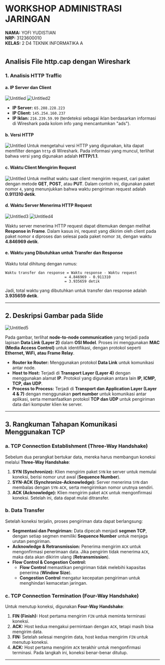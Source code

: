 # **WORKSHOP ADMINISTRASI JARINGAN**

**NAMA:** YOFI YUDISTIAN  
**NRP:** 3123600010  
**KELAS:** 2 D4 TEKNIK INFORMATIKA A  

#

## **Analisis File http.cap dengan Wireshark**

### **1. Analisis HTTP Traffic**

#### **a. IP Server dan Client**
![Untitled](https://github.com/user-attachments/assets/3237d54a-80a5-4e7f-a26e-d4dabe896a65)
![Untitled2](https://github.com/user-attachments/assets/46fc04f5-e460-4874-8341-be64eadc8abf)


- **IP Server:** `65.208.228.223`
- **IP Client:** `145.254.160.237`
- **IP Iklan:** `216.239.59.99` (terdeteksi sebagai iklan berdasarkan informasi di Wireshark pada kolom info yang mencantumkan "ads").

#### **b. Versi HTTP**
![Untitled](https://github.com/user-attachments/assets/3237d54a-80a5-4e7f-a26e-d4dabe896a65)
Untuk mengetahui versi HTTP yang digunakan, kita dapat memfilter dengan `http` di Wireshark. Pada informasi yang muncul, terlihat bahwa versi yang digunakan adalah **HTTP/1.1**.

#### **c. Waktu Client Mengirim Request**
![Untitled](https://github.com/user-attachments/assets/3237d54a-80a5-4e7f-a26e-d4dabe896a65)
Untuk melihat waktu saat client mengirim request, cari paket dengan metode **GET**, **POST**, atau **PUT**. Dalam contoh ini, digunakan paket nomor `4`, yang menunjukkan bahwa waktu pengiriman request adalah **0.911310 detik**.

#### **d. Waktu Server Menerima HTTP Request**
![Untitled3](https://github.com/user-attachments/assets/292d0199-9700-4285-a97d-3c729dc518b0)
![Untitled4](https://github.com/user-attachments/assets/13f3c2c9-a0b9-4c76-ac6a-9486a6f42d85)


Waktu server menerima HTTP request dapat ditemukan dengan melihat **Response in Frame**. Dalam kasus ini, request yang dikirim oleh client pada paket nomor `4` diproses dan selesai pada paket nomor `38`, dengan waktu **4.846969 detik**.

#### **e. Waktu yang Dibutuhkan untuk Transfer dan Response**
Waktu total dihitung dengan rumus:

```plaintext
Waktu transfer dan response = Waktu response - Waktu request
                           = 4.846969 - 0.911310
                           = 3.935659 detik
```
Jadi, total waktu yang dibutuhkan untuk transfer dan response adalah **3.935659 detik**.

---

## **2. Deskripsi Gambar pada Slide**
![Untitled5](https://github.com/user-attachments/assets/0ed5875f-a94a-47ac-b566-2fb077f57a4e)


Pada gambar, terlihat **node-to-node communication** yang terjadi pada lapisan **Data Link (Layer 2)** dalam **OSI Model**. Proses ini menggunakan **MAC (Media Access Control)** untuk identifikasi, dengan protokol seperti **Ethernet, WiFi, atau Frame Relay**.

- **Router ke Router:** Menggunakan protokol **Data Link** untuk komunikasi antar node.
- **Host to Host:** Terjadi di **Transport Layer (Layer 4)** dengan menggunakan alamat **IP**. Protokol yang digunakan antara lain **IP, ICMP, TCP, dan UDP**.
- **Process to Process:** Terjadi di **Transport dan Application Layer (Layer 4 & 7)** dengan menggunakan **port number** untuk komunikasi antar aplikasi, serta memanfaatkan protokol **TCP dan UDP** untuk pengiriman data dari komputer klien ke server.

---

## **3. Rangkuman Tahapan Komunikasi Menggunakan TCP**

### **a. TCP Connection Establishment (Three-Way Handshake)**
Sebelum dua perangkat bertukar data, mereka harus membangun koneksi melalui **Three-Way Handshake**:

1. **SYN (Synchronize):** Klien mengirim paket `SYN` ke server untuk memulai koneksi, berisi nomor urut awal (**Sequence Number**).
2. **SYN-ACK (Synchronize-Acknowledge):** Server menerima `SYN` dan membalas dengan `SYN-ACK`, serta mengirimkan nomor urutnya sendiri.
3. **ACK (Acknowledge):** Klien mengirim paket `ACK` untuk mengonfirmasi koneksi. Setelah ini, data dapat mulai ditransfer.

### **b. Data Transfer**
Setelah koneksi terjalin, proses pengiriman data dapat berlangsung:

- **Segmentasi dan Pengiriman:** Data dipecah menjadi **segmen TCP**, dengan setiap segmen memiliki **Sequence Number** untuk menjaga urutan pengiriman.
- **Acknowledge & Retransmission:** Penerima mengirim `ACK` untuk mengonfirmasi penerimaan data. Jika pengirim tidak menerima `ACK`, maka data akan dikirim ulang (**Retransmission**).
- **Flow Control & Congestion Control:**
  - **Flow Control** memastikan pengiriman tidak melebihi kapasitas penerima (**Window Size**).
  - **Congestion Control** mengatur kecepatan pengiriman untuk menghindari kemacetan jaringan.

### **c. TCP Connection Termination (Four-Way Handshake)**
Untuk menutup koneksi, digunakan **Four-Way Handshake**:

1. **FIN (Finish):** Host pertama mengirim `FIN` untuk meminta terminasi koneksi.
2. **ACK:** Host kedua mengakui permintaan dengan `ACK`, tetapi masih bisa mengirim data.
3. **FIN:** Setelah selesai mengirim data, host kedua mengirim `FIN` untuk menutup koneksi.
4. **ACK:** Host pertama mengirim `ACK` terakhir untuk mengonfirmasi terminasi. Pada langkah ini, koneksi benar-benar ditutup.

---

